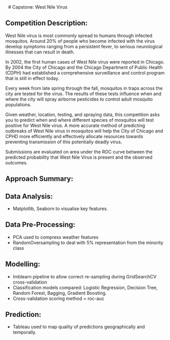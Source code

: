 <img src="http://imgur.com/1ZcRyrc.png" style="float: left; margin: 2px; height: 5px">
# Capstone: West Nile Virus

## Competition Description:

West Nile virus is most commonly spread to humans through infected mosquitos. Around 20% of people who become infected with the virus develop symptoms ranging from a persistent fever, to serious neurological illnesses that can result in death.

In 2002, the first human cases of West Nile virus were reported in Chicago. By 2004 the City of Chicago and the Chicago Department of Public Health (CDPH) had established a comprehensive surveillance and control program that is still in effect today.

Every week from late spring through the fall, mosquitos in traps across the city are tested for the virus. The results of these tests influence when and where the city will spray airborne pesticides to control adult mosquito populations.

Given weather, location, testing, and spraying data, this competition asks you to predict when and where different species of mosquitos will test positive for West Nile virus. A more accurate method of predicting outbreaks of West Nile virus in mosquitos will help the City of Chicago and CPHD more efficiently and effectively allocate resources towards preventing transmission of this potentially deadly virus.

Submissions are evaluated on area under the ROC curve between the predicted probability that West Nile Virus is present and the observed outcomes.

## Approach Summary:
Data Analysis:
- 
- Matplotlib, Seaborn to visualise key features.

Data Pre-Processing:
- 
- PCA used to compress weather features
- RandomOversampling to deal with 5% representation from the minority class

Modelling:
- 
- Imblearn pipeline to allow correct re-sampling during GridSearchCV cross-validation
- Classification models compared: Logistic Regression, Decision Tree, Random Forest, Bagging, Gradient Boosting.
- Cross-validation scoring method = roc-auc

Prediction:
- 
- Tableau used to map quality of predictions geographically and temporally.
